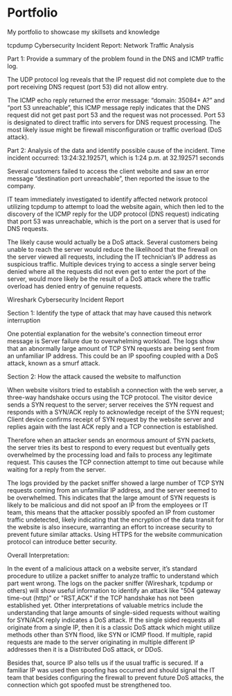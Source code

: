 # Portfolio
My portfolio to showcase my skillsets and knowledge

tcpdump
Cybersecurity Incident Report: Network Traffic Analysis

Part 1: Provide a summary of the problem found in the DNS and ICMP 
traffic log.


The UDP protocol log reveals that the IP request did not complete due to the port receiving DNS request (port 53) did not allow entry. 

The ICMP echo reply returned the error message: “domain: 35084+ A?” and “port 53 unreachable”, this ICMP message reply indicates that the DNS request did not get past port 53 and the request was not processed. Port 53 is designated to direct traffic into servers for DNS request processing. The most likely issue might be firewall misconfiguration or traffic overload (DoS attack).



Part 2: Analysis of the data and identify possible cause of the incident.
Time incident occurred: 13:24:32.192571, which is 1:24 p.m. at 32.192571 seconds

Several customers failed to access the client website and saw an error message “destination port unreachable”, then reported the issue to the company.

IT team immediately investigated to identify affected network protocol utilizing tcpdump to attempt to load the website again, which then led to the discovery of the ICMP reply for the UDP protocol (DNS request) indicating that port 53 was unreachable, which is the port on a server that is used for DNS requests.

The likely cause would actually be a DoS attack. Several customers being unable to reach the server would reduce the likelihood that the firewall on the server viewed all requests, including the IT technician’s IP address as suspicious traffic. Multiple devices trying to access a single server being denied where all the requests did not even get to enter the port of the server, would more likely be the result of a DoS attack where the traffic overload has denied entry of genuine requests. 



Wireshark
Cybersecurity Incident Report

Section 1: Identify the type of attack that may have caused this network interruption

One potential explanation for the website's connection timeout error message is Server failure due to overwhelming workload. The logs show that an abnormally large amount of TCP SYN requests are being sent from an unfamiliar IP address. This could be an IP spoofing coupled with a DoS attack, known as a smurf attack. 

Section 2: How the attack caused the website to malfunction

When website visitors tried to establish a connection with the web server, a three-way handshake occurs using the TCP protocol. The visitor device sends a SYN request to the server; server receives the SYN request and responds with a SYN/ACK reply to acknowledge receipt of the SYN request; Client device confirms receipt of SYN request by the website server and replies again with the last ACK reply and a TCP connection is established.

Therefore when an attacker sends an enormous amount of SYN packets, the server tries its best to respond to every request but eventually gets overwhelmed by the processing load and fails to process any legitimate request. This causes the TCP connection attempt to time out because while waiting for a reply from the server. 

The logs provided by the packet sniffer showed a large number of TCP SYN requests coming from an unfamiliar IP address, and the server seemed to be overwhelmed. This indicates that the large amount of SYN requests is likely to be malicious and did not spoof an IP from the employees or IT team, this means that the attacker possibly spoofed an IP from customer traffic undetected, likely indicating that the encryption of the data transit for the website is also insecure, warranting an effort to increase security to prevent future similar attacks. Using HTTPS for the website communication protocol can introduce better security.

Overall Interpretation:

In the event of a malicious attack on a website server, it’s standard procedure to utilize a packet sniffer to analyze traffic to understand which part went wrong. The logs on the packer sniffer (Wireshark, tcpdump or others) will show useful information to identify an attack like "504 gateway time-out (http)" or "RST,ACK" if the TCP handshake has not been established yet. Other interpretations of valuable metrics include the understanding that large amounts of single-sided requests without waiting for SYN/ACK reply indicates a DoS attack. If the single sided requests all originate from a single IP, then it is a classic DoS attack which might utilize methods other than SYN flood, like SYN or ICMP flood. If multiple, rapid requests are made to the server originating in multiple different IP addresses then it is a Distributed DoS attack, or DDoS.

Besides that, source IP also tells us if the usual traffic is secured. If a familiar IP was used then spoofing has occurred and should signal the IT team that besides configuring the firewall to prevent future DoS attacks, the connection which got spoofed must be strengthened too. 
